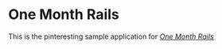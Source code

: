  # One Month Rails

 This is the pinteresting sample application for 
 [*One Month Rails*](http://onemonthrails.com)


